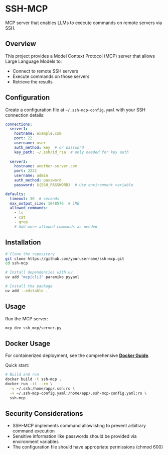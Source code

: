 # SSH-MCP

MCP server that enables LLMs to execute commands on remote servers via SSH.

## Overview

This project provides a Model Context Protocol (MCP) server that allows Large Language Models to:
- Connect to remote SSH servers
- Execute commands on those servers
- Retrieve the results

## Configuration

Create a configuration file at `~/.ssh-mcp-config.yaml` with your SSH connection details:

```yaml
connections:
  server1:
    hostname: example.com
    port: 22
    username: user
    auth_method: key  # or password
    key_path: ~/.ssh/id_rsa  # only needed for key auth
    
  server2:
    hostname: another-server.com
    port: 2222
    username: admin
    auth_method: password
    password: ${SSH_PASSWORD}  # Use environment variable

defaults:
  timeout: 30  # seconds
  max_output_size: 1048576  # 1MB
  allowed_commands:
    - ls
    - cat
    - grep
    # Add more allowed commands as needed
```

## Installation

```bash
# Clone the repository
git clone https://github.com/yourusername/ssh-mcp.git
cd ssh-mcp

# Install dependencies with uv
uv add "mcp[cli]" paramiko pyyaml

# Install the package
uv add --editable .
```

## Usage

Run the MCP server:

```bash
mcp dev ssh_mcp/server.py
```

## Docker Usage

For containerized deployment, see the comprehensive **[Docker Guide](DOCKER.md)**.

Quick start:
```bash
# Build and run
docker build -t ssh-mcp .
docker run -it --rm \
  -v ~/.ssh:/home/app/.ssh:ro \
  -v ~/.ssh-mcp-config.yaml:/home/app/.ssh-mcp-config.yaml:ro \
  ssh-mcp
```

## Security Considerations

- SSH-MCP implements command allowlisting to prevent arbitrary command execution
- Sensitive information like passwords should be provided via environment variables
- The configuration file should have appropriate permissions (chmod 600)
